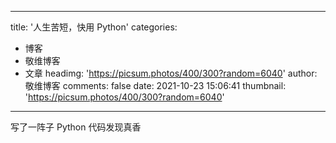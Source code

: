 
---
title: '人生苦短，快用 Python'
categories: 
 - 博客
 - 敬维博客
 - 文章
headimg: 'https://picsum.photos/400/300?random=6040'
author: 敬维博客
comments: false
date: 2021-10-23 15:06:41
thumbnail: 'https://picsum.photos/400/300?random=6040'
---

<div>   
写了一阵子 Python 代码发现真香  
</div>
            